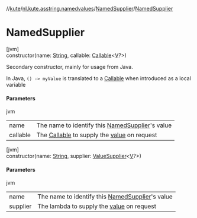 //[kute](../../../index.md)/[nl.kute.asstring.namedvalues](../index.md)/[NamedSupplier](index.md)/[NamedSupplier](-named-supplier.md)

# NamedSupplier

[jvm]\
constructor(name: [String](https://kotlinlang.org/api/latest/jvm/stdlib/kotlin/-string/index.html), callable: [Callable](https://docs.oracle.com/javase/8/docs/api/java/util/concurrent/Callable.html)&lt;[V](index.md)?&gt;)

Secondary constructor, mainly for usage from Java.

In Java, `() -> myValue` is translated to a [Callable](https://docs.oracle.com/javase/8/docs/api/java/util/concurrent/Callable.html) when introduced as a local variable

#### Parameters

jvm

| | |
|---|---|
| name | The name to identify this [NamedSupplier](index.md)'s value |
| callable | The [Callable](https://docs.oracle.com/javase/8/docs/api/java/util/concurrent/Callable.html) to supply the [value](value.md) on request |

[jvm]\
constructor(name: [String](https://kotlinlang.org/api/latest/jvm/stdlib/kotlin/-string/index.html), supplier: [ValueSupplier](../-value-supplier/index.md)&lt;[V](index.md)?&gt;)

#### Parameters

jvm

| | |
|---|---|
| name | The name to identify this [NamedSupplier](index.md)'s value |
| supplier | The lambda to supply the [value](value.md) on request |
